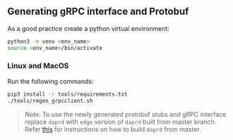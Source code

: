 ## Generating gRPC interface and Protobuf

As a good practice create a python virtual environment:

```sh
python3 -m venv <env_name>
source <env_name>/bin/activate
```

### Linux and MacOS

Run the following commands:

```sh
pip3 install -r tools/requirements.txt
./tools/regen_grpcclient.sh
```

> Note: To use the newly generated protobuf stubs and gRPC interface replace `daprd` with `edge` version of `daprd` built from master branch. Refer [this](https://github.com/dapr/dapr/blob/master/docs/development/developing-dapr.md#build-the-dapr-binaries) for instructions on how to build `daprd` from master.
